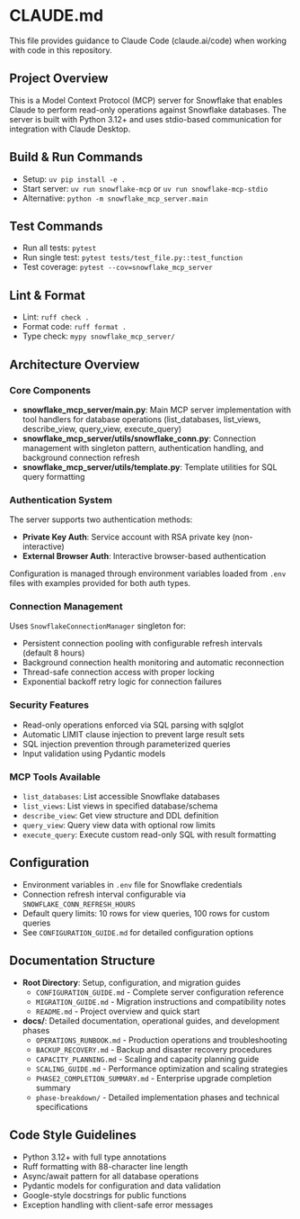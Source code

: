 # CLAUDE.md

This file provides guidance to Claude Code (claude.ai/code) when working with code in this repository.

## Project Overview
This is a Model Context Protocol (MCP) server for Snowflake that enables Claude to perform read-only operations against Snowflake databases. The server is built with Python 3.12+ and uses stdio-based communication for integration with Claude Desktop.

## Build & Run Commands
- Setup: `uv pip install -e .`
- Start server: `uv run snowflake-mcp` or `uv run snowflake-mcp-stdio`
- Alternative: `python -m snowflake_mcp_server.main`

## Test Commands
- Run all tests: `pytest`
- Run single test: `pytest tests/test_file.py::test_function`
- Test coverage: `pytest --cov=snowflake_mcp_server`

## Lint & Format
- Lint: `ruff check .`
- Format code: `ruff format .`
- Type check: `mypy snowflake_mcp_server/`

## Architecture Overview

### Core Components
- **snowflake_mcp_server/main.py**: Main MCP server implementation with tool handlers for database operations (list_databases, list_views, describe_view, query_view, execute_query)
- **snowflake_mcp_server/utils/snowflake_conn.py**: Connection management with singleton pattern, authentication handling, and background connection refresh
- **snowflake_mcp_server/utils/template.py**: Template utilities for SQL query formatting

### Authentication System
The server supports two authentication methods:
- **Private Key Auth**: Service account with RSA private key (non-interactive)
- **External Browser Auth**: Interactive browser-based authentication

Configuration is managed through environment variables loaded from `.env` files with examples provided for both auth types.

### Connection Management
Uses `SnowflakeConnectionManager` singleton for:
- Persistent connection pooling with configurable refresh intervals (default 8 hours)
- Background connection health monitoring and automatic reconnection
- Thread-safe connection access with proper locking
- Exponential backoff retry logic for connection failures

### Security Features
- Read-only operations enforced via SQL parsing with sqlglot
- Automatic LIMIT clause injection to prevent large result sets
- SQL injection prevention through parameterized queries
- Input validation using Pydantic models

### MCP Tools Available
- `list_databases`: List accessible Snowflake databases
- `list_views`: List views in specified database/schema
- `describe_view`: Get view structure and DDL definition
- `query_view`: Query view data with optional row limits
- `execute_query`: Execute custom read-only SQL with result formatting

## Configuration
- Environment variables in `.env` file for Snowflake credentials
- Connection refresh interval configurable via `SNOWFLAKE_CONN_REFRESH_HOURS`
- Default query limits: 10 rows for view queries, 100 rows for custom queries
- See `CONFIGURATION_GUIDE.md` for detailed configuration options

## Documentation Structure
- **Root Directory**: Setup, configuration, and migration guides
  - `CONFIGURATION_GUIDE.md` - Complete server configuration reference
  - `MIGRATION_GUIDE.md` - Migration instructions and compatibility notes
  - `README.md` - Project overview and quick start
- **docs/**: Detailed documentation, operational guides, and development phases
  - `OPERATIONS_RUNBOOK.md` - Production operations and troubleshooting
  - `BACKUP_RECOVERY.md` - Backup and disaster recovery procedures
  - `CAPACITY_PLANNING.md` - Scaling and capacity planning guide
  - `SCALING_GUIDE.md` - Performance optimization and scaling strategies
  - `PHASE2_COMPLETION_SUMMARY.md` - Enterprise upgrade completion summary
  - `phase-breakdown/` - Detailed implementation phases and technical specifications

## Code Style Guidelines
- Python 3.12+ with full type annotations
- Ruff formatting with 88-character line length
- Async/await pattern for all database operations
- Pydantic models for configuration and data validation
- Google-style docstrings for public functions
- Exception handling with client-safe error messages